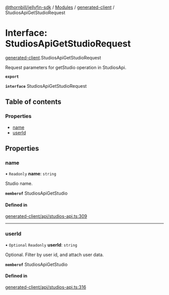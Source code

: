 [@thornbill/jellyfin-sdk](../README.md) / [Modules](../modules.md) / [generated-client](../modules/generated_client.md) / StudiosApiGetStudioRequest

# Interface: StudiosApiGetStudioRequest

[generated-client](../modules/generated_client.md).StudiosApiGetStudioRequest

Request parameters for getStudio operation in StudiosApi.

**`export`**

**`interface`** StudiosApiGetStudioRequest

## Table of contents

### Properties

- [name](generated_client.StudiosApiGetStudioRequest.md#name)
- [userId](generated_client.StudiosApiGetStudioRequest.md#userid)

## Properties

### name

• `Readonly` **name**: `string`

Studio name.

**`memberof`** StudiosApiGetStudio

#### Defined in

[generated-client/api/studios-api.ts:309](https://github.com/thornbill/jellyfin-sdk-typescript/blob/3ae780a/src/generated-client/api/studios-api.ts#L309)

___

### userId

• `Optional` `Readonly` **userId**: `string`

Optional. Filter by user id, and attach user data.

**`memberof`** StudiosApiGetStudio

#### Defined in

[generated-client/api/studios-api.ts:316](https://github.com/thornbill/jellyfin-sdk-typescript/blob/3ae780a/src/generated-client/api/studios-api.ts#L316)
